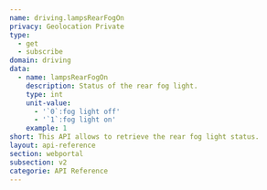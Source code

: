```yaml
---
name: driving.lampsRearFogOn
privacy: Geolocation Private
type:
  - get
  - subscribe
domain: driving
data:
  - name: lampsRearFogOn
    description: Status of the rear fog light.
    type: int
    unit-value:
      - '`0`:fog light off'
      - '`1`:fog light on'
    example: 1
short: This API allows to retrieve the rear fog light status.
layout: api-reference
section: webportal
subsection: v2
categorie: API Reference
---
```

 
